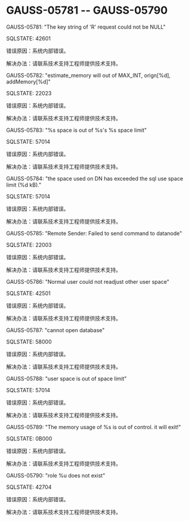 # GAUSS-05781 -- GAUSS-05790

GAUSS-05781: "The key string of 'R' request could not be NULL"

SQLSTATE: 42601

错误原因：系统内部错误。

解决办法：请联系技术支持工程师提供技术支持。

GAUSS-05782: "estimate\_memory will out of MAX\_INT, orign\[%d\], addMemory\[%d\]"

SQLSTATE: 22023

错误原因：系统内部错误。

解决办法：请联系技术支持工程师提供技术支持。

GAUSS-05783: "%s space is out of %s's %s space limit"

SQLSTATE: 57014

错误原因：系统内部错误。

解决办法：请联系技术支持工程师提供技术支持。

GAUSS-05784: "the space used on DN has exceeded the sql use space limit \(%d kB\)."

SQLSTATE: 57014

错误原因：系统内部错误。

解决办法：请联系技术支持工程师提供技术支持。

GAUSS-05785: "Remote Sender: Failed to send command to datanode"

SQLSTATE: 22003

错误原因：系统内部错误。

解决办法：请联系技术支持工程师提供技术支持。

GAUSS-05786: "Normal user could not readjust other user space"

SQLSTATE: 42501

错误原因：系统内部错误。

解决办法：请联系技术支持工程师提供技术支持。

GAUSS-05787: "cannot open database"

SQLSTATE: 58000

错误原因：系统内部错误。

解决办法：请联系技术支持工程师提供技术支持。

GAUSS-05788: "user space is out of space limit"

SQLSTATE: 57014

错误原因：系统内部错误。

解决办法：请联系技术支持工程师提供技术支持。

GAUSS-05789: "The memory usage of %s is out of control. it will exit!"

SQLSTATE: 0B000

错误原因：系统内部错误。

解决办法：请联系技术支持工程师提供技术支持。

GAUSS-05790: "role %u does not exist"

SQLSTATE: 42704

错误原因：系统内部错误。

解决办法：请联系技术支持工程师提供技术支持。


